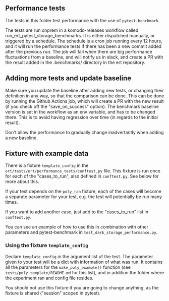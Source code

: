 ## Performance tests

The tests in this folder test performance with the use of `pytest-benchmark`.

The tests are run onprem in a komodo-releases workflow called run_ert_pytest_storage_benchmarks. It is either dispatched manually, or triggered by a schedule. The schedule is a cron job running every 12 hours, and it will run the performance tests if there has been a new commit added after the previous run. The job will fail when there are big performance fluctuations from a baseline, and will notify us in slack, and create a PR with the result added in the .benchmarks/ directory in the ert repository.


## Adding more tests and update baseline

Make sure you update the baseline after adding new tests, or changing their definition in any way, so that the comparison can be done. This can be done by running the Github Actions job, which will create a PR with the new result (if you check off the "save_on_success" option). The benchmark baseline version is set in the workflow as an env variable, and has to be changed there. This is to avoid having regression over time (in regards to the initial result).

Don't allow the performance to gradually change inadvertantly when adding a new baseline.

## Fixture with example data

There is a fixture `template_config` in the `ert/tests/ert/performance_tests/conftest.py` file. This fixture is run once for each of the "cases_to_run", also defined in `conftest.py`. See below for more about this.

If your test depends on the `poly_ran` fixture, each of the cases will become a separate parameter for your test, e.g. the test will potentially be run many times.

If you want to add another case, just add to the "cases_to_run" list in `conftest.py`.

You can see an example of how to use this in combination with other parameters and  pytest-benchmark in `test_dark_storage_performance.py`.


### Using the fixture `template_config`

Declare `template_config` in the argument list of the test. The parameter given to your test will be a dict with information of what was run. It contains all the parameters for the  `make_poly_example()` function (see `tests/poly_template/README.md` for this list), and in addition the folder where the experiment ran and config file resides.

You should not use this fixture if you are going to change anything, as the fixture is shared ("session" scoped in pytest).
